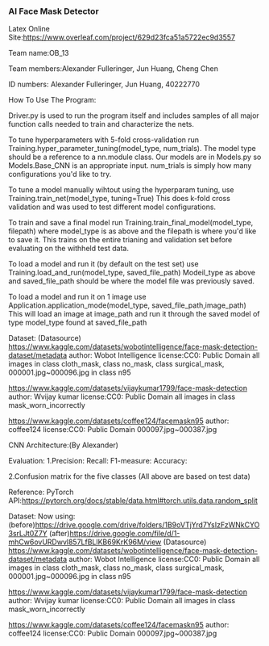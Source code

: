 ### AI Face Mask Detector
Latex Online Site:https://www.overleaf.com/project/629d23fca51a5722ec9d3557

Team name:OB_13

Team members:Alexander Fulleringer, Jun Huang, Cheng Chen

ID numbers: Alexander Fulleringer, Jun Huang, 40222770

How To Use The Program:

Driver.py is used to run the program itself and includes samples of all major function calls needed to train and characterize the nets.

To tune hyperparameters with 5-fold cross-validation run Training.hyper_parameter_tuning(model_type, num_trials).
The model type should be a reference to a nn.module class. Our models are in Models.py so Models.Base_CNN is an appropriate input.
num_trials is simply how many configurations you'd like to try.

To tune a model manually wihtout using the hyperparam tuning, use Training.train_net(model_type,  tuning=True) This does k-fold cross validation and was used to test different model configurations.

To train and save a final model run Training.train_final_model(model_type, filepath)
where model_type is as above and the filepath is where you'd like to save it.
This trains on the entire trianing and validation set before evaluating on the withheld test data.

To load a model and run it (by default on the test set) use Training.load_and_run(model_type, saved_file_path)
Modeil_type as above and saved_file_path should be where the model file was previously saved.

To load a model and run it on 1 image use Application.application_mode(model_type, saved_file_path,image_path)
This will load an image at image_path and run it through the saved model of type model_type found at saved_file_path

Dataset: 
(Datasource)
https://www.kaggle.com/datasets/wobotintelligence/face-mask-detection-dataset/metadata
author: Wobot Intelligence
license:CC0: Public Domain 
all images in class cloth_mask, class no_mask, class surgical_mask, 000001.jpg~000096.jpg in class n95

https://www.kaggle.com/datasets/vijaykumar1799/face-mask-detection
author: Wvijay kumar
license:CC0: Public Domain 
all images in class mask_worn_incorrectly

https://www.kaggle.com/datasets/coffee124/facemaskn95
author: coffee124
license:CC0: Public Domain 
000097.jpg~000387.jpg 


CNN Architecture:(By Alexander)

Evaluation:
1.Precision:
Recall:
F1-measure:
Accuracy:

2.Confusion matrix for the five classes
(All above are based on test data)

Reference:
PyTorch API:https://pytorch.org/docs/stable/data.html#torch.utils.data.random_split


Dataset:
Now using:(before)https://drive.google.com/drive/folders/1B9oVTjYrd7YsIzFzWNkCYO3srLJt0Z7Y
(after)https://drive.google.com/file/d/1-mhCw6ovURDwvl857LfBLlKB69KrK96M/view
(Datasource)
https://www.kaggle.com/datasets/wobotintelligence/face-mask-detection-dataset/metadata
author: Wobot Intelligence
license:CC0: Public Domain 
all images in class cloth_mask, class no_mask, class surgical_mask, 000001.jpg~000096.jpg in class n95

https://www.kaggle.com/datasets/vijaykumar1799/face-mask-detection
author: Wvijay kumar
license:CC0: Public Domain 
all images in class mask_worn_incorrectly

https://www.kaggle.com/datasets/coffee124/facemaskn95
author: coffee124
license:CC0: Public Domain 
000097.jpg~000387.jpg 



